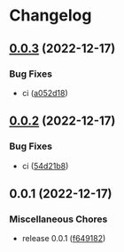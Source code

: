 # Changelog

## [0.0.3](https://github.com/TuiHub/Sentinel/compare/v0.0.2...v0.0.3) (2022-12-17)


### Bug Fixes

* ci ([a052d18](https://github.com/TuiHub/Sentinel/commit/a052d18bb0b578713b03aad45986825fe8bdc0ff))

## [0.0.2](https://github.com/TuiHub/Sentinel/compare/v0.0.1...v0.0.2) (2022-12-17)


### Bug Fixes

* ci ([54d21b8](https://github.com/TuiHub/Sentinel/commit/54d21b8172fd401c8804fe3394abfccc3fe660d9))

## 0.0.1 (2022-12-17)


### Miscellaneous Chores

* release 0.0.1 ([f649182](https://github.com/TuiHub/Sentinel/commit/f6491828e5223fd47110c81953fb3fc7c4fbe4ba))
